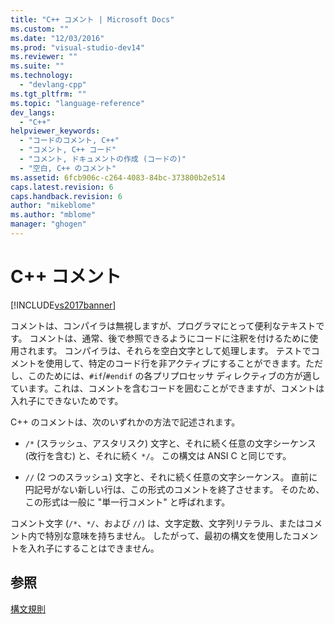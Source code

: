 ```yaml
---
title: "C++ コメント | Microsoft Docs"
ms.custom: ""
ms.date: "12/03/2016"
ms.prod: "visual-studio-dev14"
ms.reviewer: ""
ms.suite: ""
ms.technology: 
  - "devlang-cpp"
ms.tgt_pltfrm: ""
ms.topic: "language-reference"
dev_langs: 
  - "C++"
helpviewer_keywords: 
  - "コードのコメント, C++"
  - "コメント, C++ コード"
  - "コメント, ドキュメントの作成 (コードの)"
  - "空白, C++ のコメント"
ms.assetid: 6fcb906c-c264-4083-84bc-373800b2e514
caps.latest.revision: 6
caps.handback.revision: 6
author: "mikeblome"
ms.author: "mblome"
manager: "ghogen"
---
```

# C++ コメント
[!INCLUDE[vs2017banner](../assembler/inline/includes/vs2017banner.md)]

コメントは、コンパイラは無視しますが、プログラマにとって便利なテキストです。  コメントは、通常、後で参照できるようにコードに注釈を付けるために使用されます。  コンパイラは、それらを空白文字として処理します。  テストでコメントを使用して、特定のコード行を非アクティブにすることができます。ただし、このためには、`#if`\/`#endif` の各プリプロセッサ ディレクティブの方が適しています。これは、コメントを含むコードを囲むことができますが、コメントは入れ子にできないためです。  
  
 C\+\+ のコメントは、次のいずれかの方法で記述されます。  
  
-   `/*` \(スラッシュ、アスタリスク\) 文字と、それに続く任意の文字シーケンス \(改行を含む\) と、それに続く `*/`。  この構文は ANSI C と同じです。  
  
-   `//` \(2 つのスラッシュ\) 文字と、それに続く任意の文字シーケンス。  直前に円記号がない新しい行は、この形式のコメントを終了させます。  そのため、この形式は一般に "単一行コメント" と呼ばれます。  
  
 コメント文字 \(`/*`、`*/`、および `//`\) は、文字定数、文字列リテラル、またはコメント内で特別な意味を持ちません。  したがって、最初の構文を使用したコメントを入れ子にすることはできません。  
  
## 参照  
 [構文規則](../cpp/lexical-conventions.md)